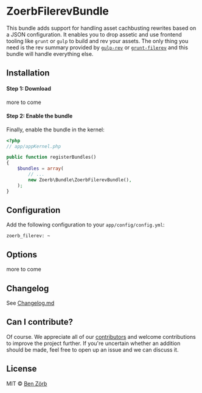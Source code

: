 ZoerbFilerevBundle
=====================

This bundle adds support for handling asset cachbusting rewrites based on a JSON configuration.
It enables you to drop assetic and use frontend tooling like `grunt` or `gulp` to build and rev your assets.
The only thing you need is the rev summary provided by [`gulp-rev`](https://github.com/sindresorhus/gulp-rev) or [`grunt-filerev`](https://github.com/yeoman/grunt-filerev) and this bundle will handle everything else.

## Installation
#### Step 1: Download
more to come

#### Step 2: Enable the bundle
Finally, enable the bundle in the kernel:

```php
<?php
// app/appKernel.php

public function registerBundles()
{
    $bundles = array(
        // ...
        new Zoerb\Bundle\ZoerbFilerevBundle(),
    );
}
```
## Configuration

Add the following configuration to your `app/config/config.yml`:

    zoerb_filerev: ~

## Options

more to come

## Changelog

See [Changelog.md](Changelog.md)

## Can I contribute?

Of course. We appreciate all of our [contributors](https://github.com/bezoerb/FilerevBundle/graphs/contributors) and
welcome contributions to improve the project further. If you're uncertain whether an addition should be made, feel
free to open up an issue and we can discuss it.


## License
MIT © [Ben Zörb](http://sommerlaune.com)
